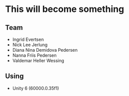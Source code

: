 # This will become something

## Team
- Ingrid Evertsen
- Nick Lee Jerlung
- Diana Nina Demidova Pedersen
- Nanna Friis Pedersen
- Valdemar Heller Wessing


## Using
- Unity 6 (60000.0.35f1)